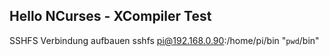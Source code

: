 ## Hello NCurses - XCompiler Test
 
SSHFS Verbindung aufbauen
    sshfs pi@192.168.0.90:/home/pi/bin "`pwd`/bin"